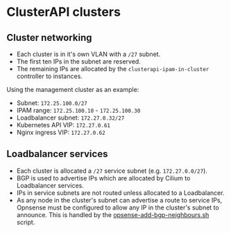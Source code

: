# ClusterAPI clusters

## Cluster networking

- Each cluster is in it's own VLAN with a `/27` subnet.
- The first ten IPs in the subnet are reserved.
- The remaining IPs are allocated by the `clusterapi-ipam-in-cluster` controller to instances.

Using the management cluster as an example:

- Subnet: `172.25.100.0/27`
- IPAM range: `172.25.100.10` - `172.25.100.30`
- Loadbalancer subnet: `172.27.0.32/27`
- Kubernetes API VIP: `172.27.0.61`
- Nginx ingress VIP: `172.27.0.62`

## Loadbalancer services

- Each cluster is allocated a `/27` service subnet (e.g. `172.27.0.0/27`).
- BGP is used to advertise IPs which are allocated by Cilium to Loadbalancer services.
- IPs in service subnets are not routed unless allocated to a Loadbalancer.
- As any node in the cluster's subnet can advertise a route to service IPs, Opnsense must be configured to allow any IP in the cluster's subnet to announce. This is handled by the [opsense-add-bgp-neighbours.sh](hack/opsense-add-bgp-neighbours.sh) script.